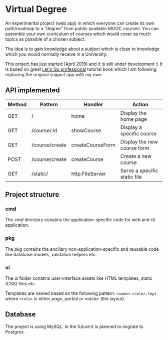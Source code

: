 # Virtual Degree

An experimental project (web app) in which everyone can create its own path/roadmap to a “degree” from public available MOOC courses.
You can assemble your own curriculum of courses which would cover as much topics as possible of a chosen subject.

The idea is to gain knowledge about a subject which is close to knowledge which you would normally receive in a University.

This project has just started (April 2019) and it is still under development :) It is based on great [Let's Go professional](https://lets-go.alexedwards.net) tutorial book which I am following replacing the original *snippet* app with my own.

## API implemented

| Method  | Pattern  | Handler  | Action  |
|---|---|---|---|
| GET | /  | home  | Display the home page  |
| GET | /course/:id  | showCourse  | Display a specific course  |
| GET | /course/create  | createCourseForm  | Display the new course form  |
| POST | /course/create  | createCourse  | Create a new course  |
| GET	| /static/ | http.FileServer | Serve a specific static file

## Project structure

### cmd
The *cmd* directory conatins the application-specific code for web and cli application.


### pkg
The *pkg* contains the ancillary non-application-specific and reusable code like database models, validation helpers etc.

### ui
The *ui* folder conatins user-interface assets like HTML templates, static (CSS) files etc.

Templates are named based on the following pattern: `<name>.<role>.tmpl`  where `<role>` is either *page*, *partial* or *master* (the layout).

## Database
The project is using MySQL. In the future it is planned to migrate to Postgres.
